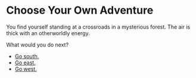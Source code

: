 # Choose Your Own Adventure

You find yourself standing at a crossroads in a mysterious forest. The air is thick with an otherworldly energy.

What would you do next?

- [Go south.](south_path.md)
- [Go east.](east_path.md)
- [Go west.](west_path.md)
